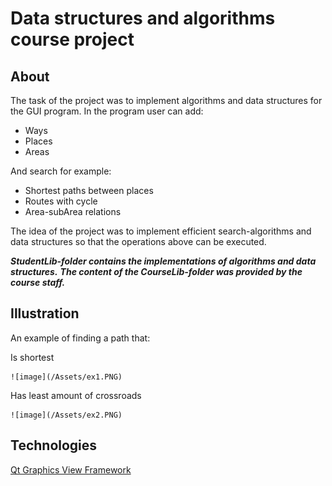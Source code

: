 # Data structures and algorithms course project

## About
The task of the project was to implement algorithms and data structures
for the GUI program. In the program user can add:

- Ways
- Places
- Areas

And search for example:

- Shortest paths between places
- Routes with cycle
- Area-subArea relations

The idea of the project was to implement efficient search-algorithms
and data structures so that the operations above can be executed.

***StudentLib-folder contains the implementations of algorithms and data structures.*** 
***The content of the CourseLib-folder was provided by the course staff.***

## Illustration
An example of finding a path that:

Is shortest 

    ![image](/Assets/ex1.PNG)

Has least amount of crossroads 

    ![image](/Assets/ex2.PNG)

## Technologies
[Qt Graphics View Framework](https://doc.qt.io/qt-5/graphicsview.html)


